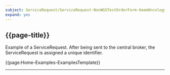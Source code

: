```yaml
---
subject: ServiceRequest/ServiceRequest-NonWGSTestOrderForm-HaemOncology-Example
expand: yes
---
```



## {{page-title}}

Example of a ServiceRequest. After being sent to the central broker, the ServiceRequest is assigned a unique identifier.

{{page:Home-Examples-ExamplesTemplate}}


---